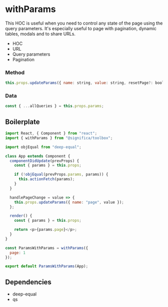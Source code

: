 # withParams

This HOC is useful when you need to control any state of the page using the query parameters. It's especially useful to page with pagination, dynamic tables, modals and to share URLs.

- HOC
- URL
- Query parameters
- Pagination

### Method

```js
this.props.updateParams({ name: string, value: string, resetPage?: boolean }) => void
```

### Data

```js
const { ...allQueries } = this.props.params;
```

## Boilerplate

```js
import React, { Component } from "react";
import { withParams } from "@significa/toolbox";

import objEqual from "deep-equal";

class App extends Component {
  componentDidUpdate(prevProps) {
    const { params } = this.props;

    if (!objEqual(prevProps.params, params)) {
      this.actionFetch(params);
    }
  }

  handlePageChange = value => {
    this.props.updateParams({ name: "page", value });
  };

  render() {
    const { params } = this.props;

    return <p>{params.page}</p>;
  }
}

const ParamsWithParams = withParams({
  page: 1
});

export default ParamsWithParams(App);
```

## Dependencies

- deep-equal
- qs
